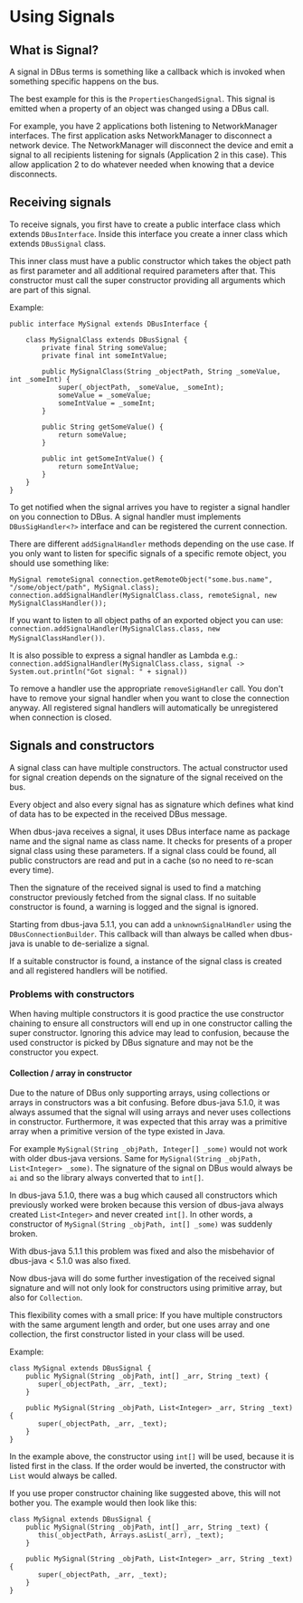 # Using Signals

## What is Signal?

A signal in DBus terms is something like a callback which is invoked when something specific happens on the bus.

The best example for this is the `PropertiesChangedSignal`. This signal is emitted when a property of an object was changed using a DBus call.

For example, you have 2 applications both listening to NetworkManager interfaces. 
The first application asks NetworkManager to disconnect a network device. The NetworkManager will disconnect the device
and emit a signal to all recipients listening for signals (Application 2 in this case).
This allow application 2 to do whatever needed when knowing that a device disconnects.

## Receiving signals

To receive signals, you first have to create a public interface class which extends `DBusInterface`.
Inside this interface you create a inner class which extends `DBusSignal` class.

This inner class must have a public constructor which takes the object path as first parameter and all
additional required parameters after that.
This constructor must call the super constructor providing all arguments which are part of this signal.

Example:
```
public interface MySignal extends DBusInterface {

    class MySignalClass extends DBusSignal {
        private final String someValue;
        private final int someIntValue;
        
        public MySignalClass(String _objectPath, String _someValue, int _someInt) {
            super(_objectPath, _someValue, _someInt);
            someValue = _someValue;
            someIntValue = _someInt;
        }
        
        public String getSomeValue() {
            return someValue;
        }
        
        public int getSomeIntValue() {
            return someIntValue;
        }
    }
}
```

To get notified when the signal arrives you have to register a signal handler on you connection to DBus.
A signal handler must implements `DBusSigHandler<?>` interface and can be registered the current connection.

There are different `addSignalHandler` methods depending on the use case.
If you only want to listen for specific signals of a specific remote object, you should use something like:

```
MySignal remoteSignal connection.getRemoteObject("some.bus.name", "/some/object/path", MySignal.class);
connection.addSignalHandler(MySignalClass.class, remoteSignal, new MySignalClassHandler());
```

If you want to listen to all object paths of an exported object you can use:
`connection.addSignalHandler(MySignalClass.class, new MySignalClassHandler())`.

It is also possible to express a signal handler as Lambda e.g.:
`connection.addSignalHandler(MySignalClass.class, signal -> System.out.println("Got signal: " + signal))`

To remove a handler use the appropriate `removeSigHandler` call.
You don't have to remove your signal handler when you want to close the connection anyway. 
All registered signal handlers will automatically be unregistered when connection is closed.

## Signals and constructors

A signal class can have multiple constructors. 
The actual constructor used for signal creation depends on the signature of the signal received on the bus.

Every object and also every signal has as signature which defines what kind of data has to be expected
in the received DBus message.

When dbus-java receives a signal, it uses DBus interface name as package name and the signal name as class name.
It checks for presents of a proper signal class using these parameters.
If a signal class could be found, all public constructors are read and put in a cache (so no need to re-scan every time).

Then the signature of the received signal is used to find a matching constructor previously fetched from the signal class.
If no suitable constructor is found, a warning is logged and the signal is ignored.

Starting from dbus-java 5.1.1, you can add a `unknownSignalHandler` using the `DBusConnectionBuilder`. This
callback will than always be called when dbus-java is unable to de-serialize a signal.

If a suitable constructor is found, a instance of the signal class is created and all registered handlers will be notified.

### Problems with constructors

When having multiple constructors it is good practice the use constructor chaining to ensure all constructors will
end up in one constructor calling the super constructor.
Ignoring this advice may lead to confusion, because the used constructor is picked by DBus signature and may not be the
constructor you expect.

#### Collection / array in constructor

Due to the nature of DBus only supporting arrays, using collections or arrays in constructors was a bit confusing.
Before dbus-java 5.1.0, it was always assumed that the signal will using arrays and never uses collections in constructor.
Furthermore, it was expected that this array was a primitive array when a primitive version of the type existed in Java.

For example `MySignal(String _objPath, Integer[] _some)` would not work with older dbus-java versions.
Same for  `MySignal(String _objPath, List<Integer> _some)`. 
The signature of the signal on DBus would always be `ai` and so the library always converted that to `int[]`.

In dbus-java 5.1.0, there was a bug which caused all constructors which previously worked were broken because
this version of dbus-java always created `List<Integer>` and never created `int[]`.
In other words, a constructor of `MySignal(String _objPath, int[] _some)` was suddenly broken.

With dbus-java 5.1.1 this problem was fixed and also the misbehavior of dbus-java < 5.1.0 was also fixed.

Now dbus-java will do some further investigation of the received signal signature and will not only look for
constructors using primitive array, but also for `Collection`.

This flexibility comes with a small price: If you have multiple constructors with the same argument length and order, but one uses array and one collection, the first constructor listed in your class will be used.

Example:
```
class MySignal extends DBusSignal {
    public MySignal(String _objPath, int[] _arr, String _text) {
       super(_objectPath, _arr, _text);
    }
    
    public MySignal(String _objPath, List<Integer> _arr, String _text) {
       super(_objectPath, _arr, _text);
    }
}
```

In the example above, the constructor using `int[]` will be used, because it is listed first in the class.
If the order would be inverted, the constructor with `List` would always be called.

If you use proper constructor chaining like suggested above, this will not bother you.
The example would then look like this:

```
class MySignal extends DBusSignal {
    public MySignal(String _objPath, int[] _arr, String _text) {
       this(_objectPath, Arrays.asList(_arr), _text);
    }
    
    public MySignal(String _objPath, List<Integer> _arr, String _text) {
       super(_objectPath, _arr, _text);
    }
}
```


